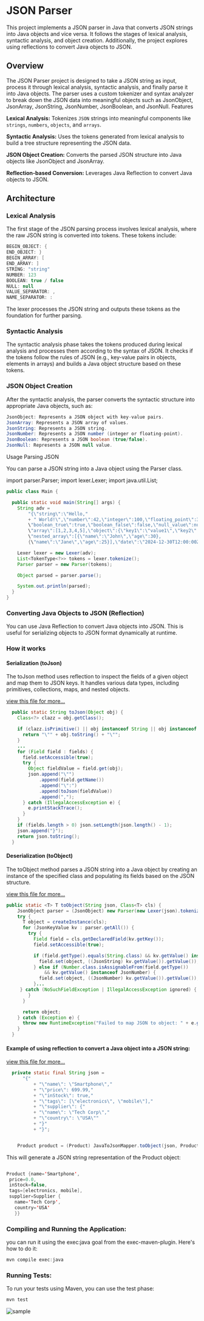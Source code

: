 # JSON Parser

This project implements a JSON parser in Java that converts JSON strings into Java objects and vice versa. It follows the stages of lexical analysis, syntactic analysis, and object creation. Additionally, the project explores using reflections to convert Java objects to JSON.


## Overview

The JSON Parser project is designed to take a JSON string as input, process it through lexical analysis, syntactic analysis, and finally parse it into Java objects. The parser uses a custom tokenizer and syntax analyzer to break down the JSON data into meaningful objects such as JsonObject, JsonArray, JsonString, JsonNumber, JsonBoolean, and JsonNull.
Features

**Lexical Analysis:** Tokenizes `JSON` strings into meaningful components like `strings`, `numbers`, `objects`, and `arrays`.

**Syntactic Analysis:** Uses the tokens generated from lexical analysis to build a tree structure representing the JSON data.

**JSON Object Creation:** Converts the parsed JSON structure into Java objects like JsonObject and JsonArray.

**Reflection-based Conversion:** Leverages Java Reflection to convert Java objects to JSON.

##  Architecture
### Lexical Analysis

The first stage of the JSON parsing process involves lexical analysis, where the raw JSON string is converted into tokens. These tokens include:

```java
BEGIN_OBJECT: {
END_OBJECT: }
BEGIN_ARRAY: [
END_ARRAY: ]
STRING: "string"
NUMBER: 123
BOOLEAN: true / false
NULL: null
VALUE_SEPARATOR: ,
NAME_SEPARATOR: :
```

The lexer processes the JSON string and outputs these tokens as the foundation for further parsing.

### Syntactic Analysis

The syntactic analysis phase takes the tokens produced during lexical analysis and processes them according to the syntax of JSON. It checks if the tokens follow the rules of JSON (e.g., key-value pairs in objects, elements in arrays) and builds a Java object structure based on these tokens.

### JSON Object Creation

After the syntactic analysis, the parser converts the syntactic structure into appropriate Java objects, such as:
```java
JsonObject: Represents a JSON object with key-value pairs.
JsonArray: Represents a JSON array of values.
JsonString: Represents a JSON string.
JsonNumber: Represents a JSON number (integer or floating-point).
JsonBoolean: Represents a JSON boolean (true/false).
JsonNull: Represents a JSON null value.
```
Usage
Parsing JSON

You can parse a JSON string into a Java object using the Parser class.

import parser.Parser;
import lexer.Lexer;
import java.util.List;

```java
public class Main {

  public static void main(String[] args) {
    String adv =
        "{\"string\":\"Hello,"
        + " World!\",\"number\":42,\"integer\":100,\"floating_point\":3.14159,
        \"boolean_true\":true,\"boolean_false\":false,\"null_value\":null,
        \"array\":[1,2,3,4,5],\"object\":{\"key1\":\"value1\",\"key2\":123},
        \"nested_array\":[{\"name\":\"John\",\"age\":30},
        {\"name\":\"Jane\",\"age\":25}],\"date\":\"2024-12-30T12:00:00Z\"}";

    Lexer lexer = new Lexer(adv);
    List<TokenType<?>> tokens = lexer.tokenize();
    Parser parser = new Parser(tokens);

    Object parsed = parser.parse();

    System.out.println(parsed);
  }
}
```

### Converting Java Objects to JSON (Reflection)

You can use Java Reflection to convert Java objects into JSON. This is useful for serializing objects to JSON format dynamically at runtime.


### How it works
#### Serialization (toJson)

The toJson method uses reflection to inspect the fields of a given object and map them to JSON keys. It handles various data types, including primitives, collections, maps, and nested objects.

[view this file for more...](./src/main/java/com/elitekaycy/json/util/JavaToJsonMapper.java)

```java
  public static String toJson(Object obj) {
    Class<?> clazz = obj.getClass();

    if (clazz.isPrimitive() || obj instanceof String || obj instanceof Number || obj instanceof Boolean) {
      return "\"" + obj.toString() + "\"";
    }
    ...
    for (Field field : fields) {
      field.setAccessible(true);
      try {
        Object fieldValue = field.get(obj);
        json.append("\"")
            .append(field.getName())
            .append("\":")
            .append(toJson(fieldValue))
            .append(",");
      } catch (IllegalAccessException e) {
        e.printStackTrace();
      }
    }
    if (fields.length > 0) json.setLength(json.length() - 1);
    json.append("}");
    return json.toString();
  }

```
#### Deserialization (toObject)

The toObject method parses a JSON string into a Java object by creating an instance of the specified class and populating its fields based on the JSON structure.

[view this file for more...](./src/main/java/com/elitekaycy/json/util/JavaToJsonMapper.java)
```java
public static <T> T toObject(String json, Class<T> cls) {
    JsonObject parser = (JsonObject) new Parser(new Lexer(json).tokenize()).parse();
    try {
      T object = createInstance(cls);
      for (JsonKeyValue kv : parser.getAll()) {
        try {
          Field field = cls.getDeclaredField(kv.getKey());
          field.setAccessible(true);

          if (field.getType().equals(String.class) && kv.getValue() instanceof JsonString) {
            field.set(object, ((JsonString) kv.getValue()).getValue());
          } else if (Number.class.isAssignableFrom(field.getType())
              && kv.getValue() instanceof JsonNumber) {
            field.set(object, ((JsonNumber) kv.getValue()).getValue());
          }...
     } catch (NoSuchFieldException | IllegalAccessException ignored) {
        }
      }

      return object;
    } catch (Exception e) {
      throw new RuntimeException("Failed to map JSON to object: " + e.getMessage(), e);
    }
  }


```

#### Example of using reflection to convert a Java object into a JSON string:
[view this file for more...](./src/main/java/com/elitekaycy/json/test/JsonTest.java)

```java
  private static final String json =
      "{"
          + "\"name\": \"Smartphone\","
          + "\"price\": 699.99,"
          + "\"inStock\": true,"
          + "\"tags\": [\"electronics\", \"mobile\"],"
          + "\"supplier\": {"
          + "\"name\": \"Tech Corp\","
          + "\"country\": \"USA\""
          + "}"
          + "}";


    Product product = (Product) JavaToJsonMapper.toObject(json, Product.class);

```

This will generate a JSON string representation of the Product object:
```java

Product {name='Smartphone', 
 price=0.0, 
 inStock=false, 
 tags=[electronics, mobile], 
 supplier=Supplier {
   name='Tech Corp', 
   country='USA'
   }}
```

### Compiling and Running the Application:

you can run it using the exec:java goal from the exec-maven-plugin. Here's how to do it:

```java
mvn compile exec:java
```

### Running Tests:

To run your tests using Maven, you can use the test phase:
```java
mvn test
```


![sample](./docs/sn.png)
